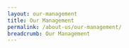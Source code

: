 ```yaml
---
layout: our-management
title: Our Management
permalink: /about-us/our-management/
breadcrumb: Our Management
---
```

